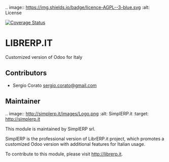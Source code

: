 .. image:: https://img.shields.io/badge/licence-AGPL--3-blue.svg
    :alt: License

[![Coverage Status](https://coveralls.io/repos/sergiocorato/__librerp__/badge.svg?branch=8.0&service=github)](https://coveralls.io/github/sergiocorato/__librerp__?branch=8.0)


LIBRERP.IT
====================================

Customized version of Odoo for Italy


Contributors
------------

* Sergio Corato <sergio.corato@gmail.com>

Maintainer
----------

.. image:: http://simplerp.it/images/Logo.png
   :alt: SimplERP.it
   :target: http://simplerp.it

This module is maintained by SimplERP srl.

SimplERP is the professional version of LibrERP.it project, which promotes a customized Odoo version with additional features for Italian usage.

To contribute to this module, please visit http://librerp.it.
